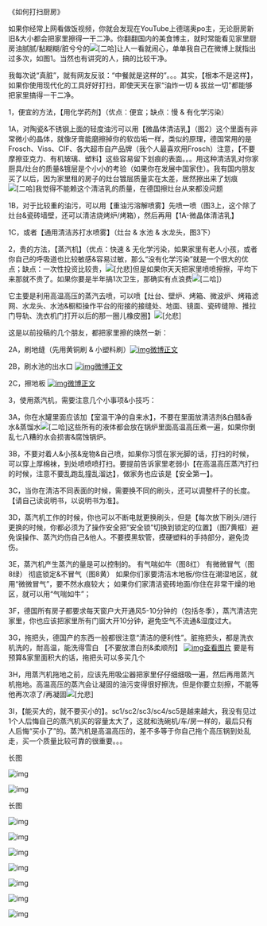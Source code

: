 《如何打扫厨房》

如果你经常上网看做饭视频，你就会发现在YouTube上德瑞奥po主，无论厨房新旧&大小都会把家里擦得一干二净。你翻翻国内的美食博主，就时常能看见家里厨房油腻腻/黏糊糊/脏兮兮的![[二哈]](images/2018new_erha_org.png)让人一看就闹心，单单我自己在微博上就指出过多次，如图1。当然也有讲究的人，搞的比较干净。

我每次说“真脏”，就有网友反驳：“中餐就是这样的”。。。其实，【根本不是这样】，如果你使用现代化的工具好好打扫，即使天天在家“油炸一切 & 拔丝一切”都能够把家里搞得一干二净。

1，便宜的方法，【用化学药剂】（优点：便宜；缺点：慢 & 有化学污染）

1A，对陶瓷&不锈钢上面的轻度油污可以用【微晶体清洁乳】（图2）这个里面有非常微小的晶体，就像牙膏能磨擦掉你的软齿垢一样，类似的原理，德国常用的是Frosch、Viss、CIF、各大超市自产品牌（我个人最喜欢用Frosch）注意，【不要摩擦亚克力、有机玻璃、塑料】这些容易留下划痕的表面。。。用这种清洁乳对你家厨具/灶台的质量&镀层是个小小的考验（如果你在发展中国家住）。我有国内朋友买了以后，因为家里租的房子的灶台镀层质量实在太差，居然擦出来了划痕![[二哈]](images/2018new_erha_org.png)我觉得不能赖这个清洁乳的质量，在德国擦灶台从来都没问题

1B，对于比较重的油污，可以用【重油污溶解喷雾】先喷一喷（图3上，这个除了灶台&瓷砖墙壁，还可以清洁烧烤炉/烤箱），然后再用【1A-微晶体清洁乳】

1C，或者【通用清洁苏打水喷雾】（灶台 & 水池 & 水龙头，图3下）

2，贵的方法，【蒸汽机】（优点：快速 & 无化学污染，如果家里有老人小孩，或者你自己的呼吸道也比较敏感&容易过敏，那么“没有化学污染”就是一个很大的优点；缺点：一次性投资比较贵，![[允悲]](images/2018new_kuxiao_org.png)但是如果你天天把家里喷喷擦擦，平均下来那就不贵了。如果你要是半年搞1次卫生，那确实有点浪费![[二哈]](images/2018new_erha_org.png)）

它主要是利用高温高压的蒸汽去喷，可以喷【灶台、壁炉、烤箱、微波炉、烤箱滤网、水龙头、水池&橱柜操作平台的衔接的接缝处、地面、镜面、瓷砖缝隙、推拉门导轨、洗衣机门打开以后的那一圈儿橡皮圈】![[允悲]](images/2018new_kuxiao_org.png)

这是以前投稿的几个朋友，都把家里擦的焕然一新：

2A，刷地缝（先用黄铜刷 & 小塑料刷）[![img](images/timeline_card_small_weibo_default.png)微博正文](https://m.weibo.cn/1909203062/4258944710458999)

2B，刷水池的出水口 [![img](images/timeline_card_small_weibo_default.png)微博正文](https://m.weibo.cn/1909203062/4257810130568361)

2C，擦地板 [![img](images/timeline_card_small_weibo_default.png)微博正文](https://m.weibo.cn/1909203062/4255487137101334)

3，使用蒸汽机，需要注意几个小事项&小技巧：

3A，你在水罐里面应该加【室温干净的自来水】，不要在里面放清洁剂&白醋&香水&蒸馏水![[二哈]](images/2018new_erha_org.png)这些所有的液体都会放在锅炉里面高温高压煮一遍，如果你倒乱七八糟的水会损害&腐蚀锅炉。

3B，不要对着人&小孩&宠物&自己喷，如果你习惯在家光脚的话，打扫的时候，可以穿上厚棉袜，到处喷喷喷打扫。要提前告诉家里老弱小【在高温高压蒸汽打扫的时候，注意不要乱跑乱撞乱溜达】，做家务也应该是【安全第一】。

3C，当你在清洁不同表面的时候，需要换不同的刷头，还可以调整杆子的长度。【请自己读说明书，以说明书为准】。

3D，蒸汽机工作的时候，你也可以不断电就更换刷头，但是【每次放下刷头/进行更换的时候，你都必须为了操作安全把“安全锁”切换到锁定的位置】（图7黄框）避免误操作、蒸汽灼伤自己&他人。不要摸黑软管，摸硬塑料的手持部分，避免烫伤。

3E，蒸汽机产生蒸汽的量是可以控制的。
有气喘如牛（图8红）
有微微冒气（图8绿）
彻底锁定&不冒气（图8黄）
如果你们家要清洁木地板/你住在潮湿地区，就用“微微冒气”，要不然水痕较大；
如果你们家清洁瓷砖地面/你住在非常干燥的地区，就可以用“气喘如牛”；

3F，德国所有房子都要求每天窗户大开通风5-10分钟的（包括冬季），蒸汽清洁完家里，你也应该把家里所有门窗大开10分钟，避免空气不流通&湿度过大。

3G，拖把头，德国产的东西一般都很注意“清洁的便利性”。脏拖把头，都是洗衣机洗的，耐高温，能洗得雪白 【不要放漂白剂&柔顺剂】 [![img](images/timeline_card_small_photo_default.png)查看图片](http://wx3.sinaimg.cn/large/71cc2076gy1ft4wnobvmxj20qo1jjtm8.jpg) 要是有预算&家里面积大的话，拖把头可以多买几个

3H，用蒸汽机拖地之前，应该先用吸尘器把家里仔仔细细吸一遍，然后再用蒸汽机拖地。高温高压的蒸汽会让凝固的油污变得很好擦洗，但是你要立刻擦，不能等他再次凉了/再凝固![[允悲]](images/2018new_kuxiao_org.png)

3I，【能买大的，就不要买小的】。sc1/sc2/sc3/sc4/sc5是越来越大，我没有见过1个人后悔自己的蒸汽机买的容量太大了，这就和洗碗机/车/房一样的，最后只有人后悔“买小了”的。蒸汽机是高温高压的，差不多等于你自己拖个高压锅到处乱走，买一个质量比较可靠的很重要。。。

长图

![img](images/71cc2076gy1fx1tmuk2rhj20qo5q8b29.jpg)

![img](images/71cc2076gy1fx1tmv2dmxj20qo1hcgp2.jpg)

长图

![img](images/71cc2076gy1fx1tmvk679j20qo3lk7gr.jpg)

![img](images/71cc2076gy1fx1tmvvznsj20tq0qodjd.jpg)

![img](images/71cc2076gy1fx1tn3owxcj20m80m8n03.jpg)

![img](images/71cc2076gy1fx1tmw5w83j20i20i2dha.jpg)

![img](images/71cc2076gy1fx1tmwe99kj20dw0dw40b.jpg)

![img](images/71cc2076gy1fx1tmwtky9j20qo195ai9.jpg)

![img](images/71cc2076gy1fx1tmtramoj208c08c3yu.jpg)